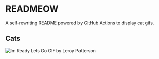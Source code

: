 # READMEOW

A self-rewriting README powered by GitHub Actions to display cat gifs.

## Cats

![Im Ready Lets Go GIF by Leroy Patterson](https://media0.giphy.com/media/CjmvTCZf2U3p09Cn0h/200.gif?cid=9acd02daph0a9go0k11gg8yv8l1zgi2ipqtr076uolb2e779&ep=v1_gifs_search&rid=200.gif&ct=g)
